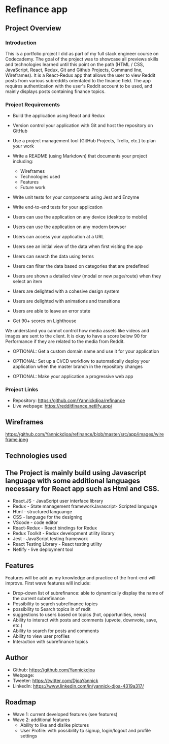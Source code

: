 # Refinance app

## Project Overview

### Introduction

This is a portfolio project I did as part of my full stack engineer course on Codecademy. The goal of the project was to
showcase all previews skills and technologies learned until this point on the path (HTML / CSS, JavaScript, React, Redux, Git and Github Projects, Command line, Wireframes).
It is a React-Redux app that allows the user to view Reddit posts from various subreddits orientated to the finance field. The app requires authentication with the user's Reddit account to be used, and mainly displays posts containing finance topics.

### Project Requirements

- Build the application using React and Redux

- Version control your application with Git and host the repository on GitHub

- Use a project management tool (GitHub Projects, Trello, etc.) to plan your work

- Write a README (using Markdown) that documents your project including:

    * Wireframes
    * Technologies used
    * Features
    * Future work
- Write unit tests for your components using Jest and Enzyme

- Write end-to-end tests for your application

- Users can use the application on any device (desktop to mobile)

- Users can use the application on any modern browser

- Users can access your application at a URL

- Users see an initial view of the data when first visiting the app

- Users can search the data using terms

- Users can filter the data based on categories that are predefined

- Users are shown a detailed view (modal or new page/route) when they select an item

- Users are delighted with a cohesive design system

- Users are delighted with animations and transitions

- Users are able to leave an error state

- Get 90+ scores on Lighthouse

We understand you cannot control how media assets like videos and images are sent to the client. It is okay to have a score below 90 for Performance if they are related to the media from Reddit.
- OPTIONAL: Get a custom domain name and use it for your application

- OPTIONAL: Set up a CI/CD workflow to automatically deploy your application when the master branch in the repository changes

- OPTIONAL: Make your application a progressive web app

### Project Links

- Repository: https://github.com/Yannickdjoa/refinance
- Live webpage: https://redditfinance.netlify.app/

## Wireframes

https://github.com/Yannickdjoa/refinance/blob/master/src/app/images/wireframe.jpeg

## Technologies used
The Project is mainly build using Javascript language with some additional languages necessary for React app such as Html and CSS. 
- 
- React.JS - JavaScript user interface library 
- Redux - State management frameworkJavascript- Scripted language
- Html - structured languange
- CSS - language for the designing 
- VScode - code editor
- React-Redux - React bindings for Redux
- Redux Toolkit - Redux development utility library
- Jest - JavaScript testing framework
- React Testing Library - React testing utility
- Netlify - live deployment tool

## Features

Features will be add as my knowledge and practice of the front-end will improve. 
First wave features will include:
- Drop-down list of subrefinance: able to dynamically display the name of the current subrefinance
- Possibility to search subrefinance topics
- possibility to Search topics in of redit 
- suggestions to users based on topics (hot, opportunities, news)
- Ability to interact with posts and comments (upvote, downvote, save, etc.)
- Ability to search for posts and comments
- Ability to view user profiles
- Interaction with subrefinance topics

## Author

- Github: https://github.com/Yannickdjoa
- Webpage: 
- Tweeter: https://twitter.com/DjoaYannick
- LinkedIn: https://www.linkedin.com/in/yannick-djoa-4319a317/

## Roadmap

- Wave 1: current developed features (see features)
- Wave 2: additional features 
    - Ability to like and dislike pictures
    - User Profile: with possibility tp signup, login/logout and profile settings
